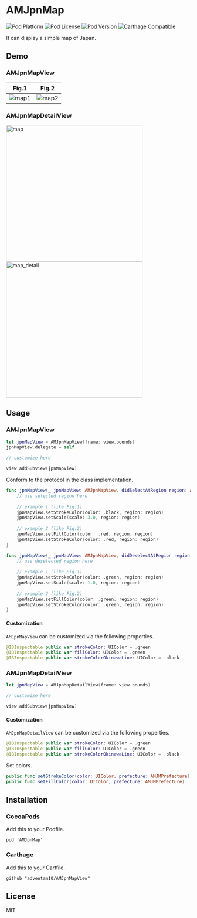 # AMJpnMap

![Pod Platform](https://img.shields.io/cocoapods/p/AMJpnMap.svg?style=flat)
![Pod License](https://img.shields.io/cocoapods/l/AMJpnMap.svg?style=flat)
[![Pod Version](https://img.shields.io/cocoapods/v/AMJpnMap.svg?style=flat)](http://cocoapods.org/pods/AMJpnMap)
[![Carthage Compatible](https://img.shields.io/badge/Carthage-compatible-4BC51D.svg?style=flat)](https://github.com/Carthage/Carthage)

It can display a simple map of Japan.

## Demo

### AMJpnMapView

| Fig.1 | Fig.2 |
|---|---|
|![map1](https://user-images.githubusercontent.com/34936885/34912790-f0008ab6-f92c-11e7-8c4f-95e0842d1225.gif)|![map2](https://user-images.githubusercontent.com/34936885/34912799-238d8168-f92d-11e7-83ad-0a3004eab8bf.gif)|

### AMJpnMapDetailView

<img width="372" alt="map" src="https://user-images.githubusercontent.com/34936885/34912802-32b90aa4-f92d-11e7-9151-fabee4ce924d.png">

<img width="372" alt="map_detail" src="https://user-images.githubusercontent.com/34936885/35184554-875e5c64-fe3a-11e7-8bde-b94aca259317.png">

## Usage

### AMJpnMapView

```swift
let jpnMapView = AMJpnMapView(frame: view.bounds)
jpnMapView.delegate = self

// customize here

view.addSubview(jpnMapView)
```

Conform to the protocol in the class implementation.

```swift
func jpnMapView(_ jpnMapView: AMJpnMapView, didSelectAtRegion region: AMJMRegion) { 
    // use selected region here
  
    // example 1 (like Fig.1)
    jpnMapView.setStrokeColor(color: .black, region: region)
    jpnMapView.setScale(scale: 3.0, region: region)
    
    // example 2 (like Fig.2)
    jpnMapView.setFillColor(color: .red, region: region)
    jpnMapView.setStrokeColor(color: .red, region: region)
}

func jpnMapView(_ jpnMapView: AMJpnMapView, didDeselectAtRegion region: AMJMRegion) {
    // use deselected region here
    
    // example 1 (like Fig.1)
    jpnMapView.setStrokeColor(color: .green, region: region)
    jpnMapView.setScale(scale: 1.0, region: region)
    
    // example 2 (like Fig.2)
    jpnMapView.setFillColor(color: .green, region: region)
    jpnMapView.setStrokeColor(color: .green, region: region)
}
```

#### Customization
`AMJpnMapView` can be customized via the following properties.

```swift
@IBInspectable public var strokeColor: UIColor = .green
@IBInspectable public var fillColor: UIColor = .green
@IBInspectable public var strokeColorOkinawaLine: UIColor = .black
```

### AMJpnMapDetailView

```swift
let jpnMapView = AMJpnMapDetailView(frame: view.bounds)

// customize here

view.addSubview(jpnMapView)
```

#### Customization
`AMJpnMapDetailView` can be customized via the following properties.

```swift
@IBInspectable public var strokeColor: UIColor = .green
@IBInspectable public var fillColor: UIColor = .green
@IBInspectable public var strokeColorOkinawaLine: UIColor = .black
```

Set colors.

```swift
public func setStrokeColor(color: UIColor, prefecture: AMJMPrefecture)
public func setFillColor(color: UIColor, prefecture: AMJMPrefecture)
```

## Installation

### CocoaPods

Add this to your Podfile.

```ogdl
pod 'AMJpnMap'
```

### Carthage

Add this to your Cartfile.

```ogdl
github "adventam10/AMJpnMapView"
```

## License

MIT
